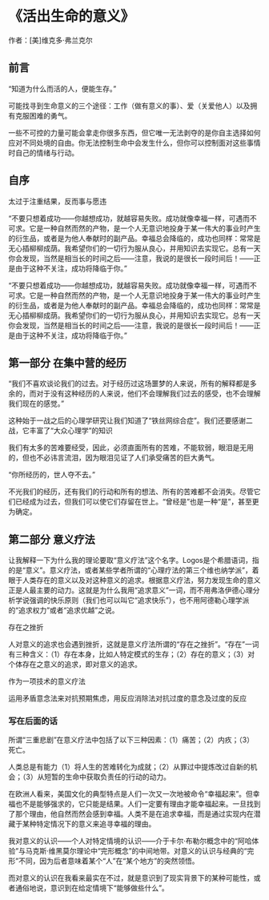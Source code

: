 # 《活出生命的意义》

作者：[美]维克多·弗兰克尔

## 前言


“知道为什么而活的人，便能生存。”

可能找寻到生命意义的三个途径：工作（做有意义的事）、爱（关爱他人）以及拥有克服困难的勇气。

一些不可控的力量可能会拿走你很多东西，但它唯一无法剥夺的是你自主选择如何应对不同处境的自由。你无法控制生命中会发生什么，但你可以控制面对这些事情时自己的情绪与行动。

## 自序

太过于注重结果，反而事与愿违

“不要只想着成功——你越想成功，就越容易失败。成功就像幸福一样，可遇而不可求。它是一种自然而然的产物，是一个人无意识地投身于某一伟大的事业时产生的衍生品，或者是为他人奉献时的副产品。幸福总会降临的，成功也同样：常常是无心插柳柳成荫。我希望你们的一切行为服从良心，并用知识去实现它。总有一天你会发现，当然是相当长的时间之后——注意，我说的是很长一段时间后！——正是由于这种不关注，成功将降临于你。”

“不要只想着成功——你越想成功，就越容易失败。成功就像幸福一样，可遇而不可求。它是一种自然而然的产物，是一个人无意识地投身于某一伟大的事业时产生的衍生品，或者是为他人奉献时的副产品。幸福总会降临的，成功也同样：常常是无心插柳柳成荫。我希望你们的一切行为服从良心，并用知识去实现它。总有一天你会发现，当然是相当长的时间之后——注意，我说的是很长一段时间后！——正是由于这种不关注，成功将降临于你。”

## 第一部分 在集中营的经历


“我们不喜欢谈论我们的过去。对于经历过这场噩梦的人来说，所有的解释都是多余的，而对于没有这种经历的人来说，他们不会理解我们过去的感受，也不会理解我们现在的感觉。”

这种始于一战之后的心理学研究让我们知道了“铁丝网综合症”。我们还要感谢二战，它丰富了“大众心理学”的知识

我们有太多的苦难要经受，因此，必须直面所有的苦难，不能软弱，眼泪是无用的，但也不必讳言流泪，因为眼泪见证了人们承受痛苦的巨大勇气。

“你所经历的，世人夺不去。”

不光我们的经历，还有我们的行动和所有的想法、所有的苦难都不会消失。尽管它们已经成为过去，但我们可以使它们存留在世上。“曾经是”也是一种“是”，甚至更为确定。

## 第二部分 意义疗法

让我解释一下为什么我的理论要取“意义疗法”这个名字。Logos是个希腊语词，指的是“意义”。意义疗法，或者某些学者所谓的“心理疗法的第三个维也纳学派”，着眼于人类存在的意义以及对这种意义的追求。根据意义疗法，努力发现生命的意义正是人最主要的动力。这就是为什么我用“追求意义”一词，而不用弗洛伊德心理分析学说强调的快乐原则（我们也可以叫它“追求快乐”），也不用阿德勒心理学派的“追求权力”或者“追求优越”之说。

存在之挫折

人对意义的追求也会遇到挫折，这就是意义疗法所谓的“存在之挫折”。“存在”一词有三种含义：（1）存在本身，比如人特定模式的生存；（2）存在的意义；（3）对个体存在之意义的追求，即对意义的追求。

作为一项技术的意义疗法

运用矛盾意念法来对抗预期焦虑，用反应消除法对抗过度的意念及过度的反应

### 写在后面的话

所谓“三重悲剧”在意义疗法中包括了以下三种因素：（1）痛苦；（2）内疚；（3）死亡。

人类总是有能力（1）将人生的苦难转化为成就；（2）从罪过中提炼改过自新的机会；（3）从短暂的生命中获取负责任的行动的动力。

在欧洲人看来，美国文化的典型特点是人们一次又一次地被命令“幸福起来”。但幸福也不是能够强求的，它只能是结果。人们一定要有理由才能幸福起来。一旦找到了那个理由，他自然而然会感到幸福。人类不是在追求幸福，而是通过实现内在潜藏于某种特定情况下的意义来追寻幸福的理由。

我对意义的认识——个人对特定情境的认识——介于卡尔·布勒尔概念中的“阿哈体验”与马克斯·维黑莫尔理论中“完形概念”的中间地带。对意义的认识与经典的“完形”不同，因为后者意味着某个“人”在“某个地方”的突然领悟。

而对意义的认识在我看来最实在不过，就是意识到了现实背景下的某种可能性，或者通俗地说，意识到在给定情境下“能够做些什么”。


